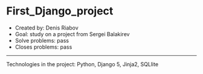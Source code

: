 # First_Django_project
* Created by: Denis Riabov
* Goal: study on a project from Sergei Balakirev
* Solve problems: pass
* Closes problems: pass
 ---
Technologies in the project: Python, Django 5, Jinja2, SQLlite
